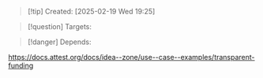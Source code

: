
>[!tip] Created: [2025-02-19 Wed 19:25]

>[!question] Targets: 

>[!danger] Depends: 

https://docs.attest.org/docs/idea--zone/use--case--examples/transparent-funding
